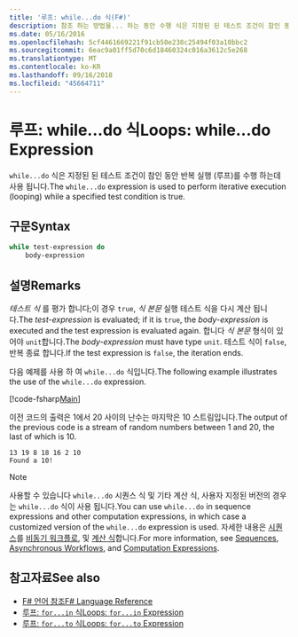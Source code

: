 ```yaml
---
title: '루프: while...do 식(F#)'
description: 참조 하는 방법을... 하는 동안 수행 식은 지정된 된 테스트 조건이 참인 동안 반복 실행 (루프)를 수행 하는데 사용 됩니다.
ms.date: 05/16/2016
ms.openlocfilehash: 5cf4461669221f91cb50e238c25494f03a10bbc2
ms.sourcegitcommit: 6eac9a01ff5d70c6d18460324c016a3612c5e268
ms.translationtype: MT
ms.contentlocale: ko-KR
ms.lasthandoff: 09/16/2018
ms.locfileid: "45664711"
---
```

# <a name="loops-whiledo-expression"></a><span data-ttu-id="d02e6-103">루프: while...do 식</span><span class="sxs-lookup"><span data-stu-id="d02e6-103">Loops: while...do Expression</span></span>

<span data-ttu-id="d02e6-104">`while...do` 식은 지정된 된 테스트 조건이 참인 동안 반복 실행 (루프)를 수행 하는데 사용 됩니다.</span><span class="sxs-lookup"><span data-stu-id="d02e6-104">The `while...do` expression is used to perform iterative execution (looping) while a specified test condition is true.</span></span>

## <a name="syntax"></a><span data-ttu-id="d02e6-105">구문</span><span class="sxs-lookup"><span data-stu-id="d02e6-105">Syntax</span></span>

```fsharp
while test-expression do
    body-expression
```

## <a name="remarks"></a><span data-ttu-id="d02e6-106">설명</span><span class="sxs-lookup"><span data-stu-id="d02e6-106">Remarks</span></span>

<span data-ttu-id="d02e6-107">*테스트 식* 를 평가 합니다;이 경우 `true`, *식 본문* 실행 테스트 식을 다시 계산 됩니다.</span><span class="sxs-lookup"><span data-stu-id="d02e6-107">The *test-expression* is evaluated; if it is `true`, the *body-expression* is executed and the test expression is evaluated again.</span></span> <span data-ttu-id="d02e6-108">합니다 *식 본문* 형식이 있어야 `unit`합니다.</span><span class="sxs-lookup"><span data-stu-id="d02e6-108">The *body-expression* must have type `unit`.</span></span> <span data-ttu-id="d02e6-109">테스트 식이 `false`, 반복 종료 합니다.</span><span class="sxs-lookup"><span data-stu-id="d02e6-109">If the test expression is `false`, the iteration ends.</span></span>

<span data-ttu-id="d02e6-110">다음 예제를 사용 하 여 `while...do` 식입니다.</span><span class="sxs-lookup"><span data-stu-id="d02e6-110">The following example illustrates the use of the `while...do` expression.</span></span>

[!code-fsharp[Main](../../../samples/snippets/fsharp/lang-ref-2/snippet5301.fs)]

<span data-ttu-id="d02e6-111">이전 코드의 출력은 1에서 20 사이의 난수는 마지막은 10 스트림입니다.</span><span class="sxs-lookup"><span data-stu-id="d02e6-111">The output of the previous code is a stream of random numbers between 1 and 20, the last of which is 10.</span></span>

```
13 19 8 18 16 2 10
Found a 10!
```

>[!NOTE]
<span data-ttu-id="d02e6-112">사용할 수 있습니다 `while...do` 시퀀스 식 및 기타 계산 식, 사용자 지정된 버전의 경우는 `while...do` 식이 사용 됩니다.</span><span class="sxs-lookup"><span data-stu-id="d02e6-112">You can use `while...do` in sequence expressions and other computation expressions, in which case a customized version of the `while...do` expression is used.</span></span> <span data-ttu-id="d02e6-113">자세한 내용은 [시퀀스](sequences.md)를 [비동기 워크플로](asynchronous-workflows.md), 및 [계산 식](computation-expressions.md)합니다.</span><span class="sxs-lookup"><span data-stu-id="d02e6-113">For more information, see [Sequences](sequences.md), [Asynchronous Workflows](asynchronous-workflows.md), and [Computation Expressions](computation-expressions.md).</span></span>

## <a name="see-also"></a><span data-ttu-id="d02e6-114">참고자료</span><span class="sxs-lookup"><span data-stu-id="d02e6-114">See also</span></span>

- [<span data-ttu-id="d02e6-115">F# 언어 참조</span><span class="sxs-lookup"><span data-stu-id="d02e6-115">F# Language Reference</span></span>](index.md)
- [<span data-ttu-id="d02e6-116">루프: `for...in` 식</span><span class="sxs-lookup"><span data-stu-id="d02e6-116">Loops: `for...in` Expression</span></span>](loops-for-in-expression.md)
- [<span data-ttu-id="d02e6-117">루프: `for...to` 식</span><span class="sxs-lookup"><span data-stu-id="d02e6-117">Loops: `for...to` Expression</span></span>](loops-for-to-expression.md)
